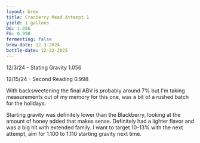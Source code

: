 ```yaml
---
layout: brew
title: Cranberry Mead Attempt 1
yield: 1 gallons
OG: 1.056
FG: 0.998
fermenting: false
brew-date: 12-3-2024
bottle-date: 12-22-2025
---
```


12/3/24 - Stating Gravity 1.056

12/15/24 - Second Reading 0.998

With backsweetening the final ABV is probably around 7% but I'm taking measurements out of my memory for this one, was a bit of a rushed batch for the holidays.

Starting gravity was definitely lower than the Blackberry, looking at the amount of honey added that makes sense. Definitely had a lighter flavor and was a big hit with extended family. I want to target 10-13% with the next attempt, aim for 1.100 to 1.110 starting gravity next time.
